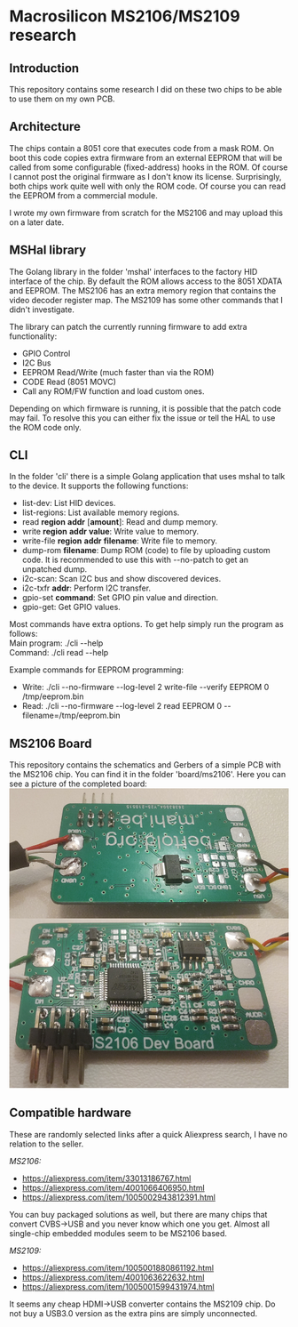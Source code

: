 # Macrosilicon MS2106/MS2109 research
## Introduction
This repository contains some research I did on these two chips to be able to use them on my own PCB.

## Architecture
The chips contain a 8051 core that executes code from a mask ROM. On boot this code copies extra firmware from an external EEPROM that will be called from some configurable (fixed-address) hooks in the ROM.
Of course I cannot post the original firmware as I don't know its license. Surprisingly, both chips work quite well with only the ROM code. Of course you can read the EEPROM from a commercial module.

I wrote my own firmware from scratch for the MS2106 and may upload this on a later date.

## MSHal library
The Golang library in the folder 'mshal' interfaces to the factory HID interface of the chip. By default the ROM allows access to the 8051 XDATA and EEPROM. The MS2106 has an extra memory region that contains the video decoder register map. The MS2109 has some other commands that I didn't investigate.

The library can patch the currently running firmware to add extra functionality:

 - GPIO Control
 - I2C Bus
 - EEPROM Read/Write (much faster than via the ROM)
 - CODE Read (8051 MOVC)
 - Call any ROM/FW function and load custom ones.
 
Depending on which firmware is running, it is possible that the patch code may fail. To resolve this you can either fix the issue or tell the HAL to use the ROM code only.

## CLI
In the folder 'cli' there is a simple Golang application that uses mshal to talk to the device. It supports the following functions:

- list-dev: List HID devices.
- list-regions: List available memory regions.
-  read **region** **addr** [**amount**]: Read and dump memory.
-  write **region** **addr** **value**: Write value to memory.
- write-file **region** **addr** **filename**: Write file to memory.
-  dump-rom **filename**: Dump ROM (code) to file by uploading custom code. It is recommended to use this with --no-patch to get an unpatched dump.
- i2c-scan: Scan I2C bus and show discovered devices.
-  i2c-txfr **addr**: Perform I2C transfer.
- gpio-set **command**: Set GPIO pin value and direction.
- gpio-get: Get GPIO values.

Most commands have extra options. To get help simply run the program as follows:  
Main program: ./cli --help  
Command: ./cli read --help  

Example commands for EEPROM programming:

 - Write: ./cli --no-firmware --log-level 2 write-file --verify EEPROM 0 /tmp/eeprom.bin
 - Read: ./cli --no-firmware --log-level 2 read EEPROM 0 --filename=/tmp/eeprom.bin

## MS2106 Board

This repository contains the schematics and Gerbers of a simple PCB with the MS2106 chip. You can find it in the folder 'board/ms2106'. Here you can see a picture of the completed board:
![MS2106 Dev Board](https://raw.githubusercontent.com/BertoldVdb/ms-tools/main/board/ms2106/Image.jpg)

## Compatible hardware
These are randomly selected links after a quick Aliexpress search, I have no relation to the seller.  

*MS2106:*

- https://aliexpress.com/item/33013186767.html
- https://aliexpress.com/item/4001066406950.html
- https://aliexpress.com/item/1005002943812391.html

You can buy packaged solutions as well, but there are many chips that convert CVBS->USB and you never know which one you get. Almost all single-chip embedded modules seem to be MS2106 based.

*MS2109:*

- https://aliexpress.com/item/1005001880861192.html
- https://aliexpress.com/item/4001063622632.html
- https://aliexpress.com/item/1005001599431974.html

It seems any cheap HDMI->USB converter contains the MS2109 chip. Do not buy a USB3.0 version as the extra pins are simply unconnected.

